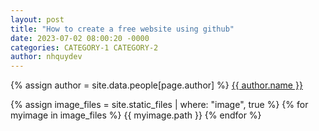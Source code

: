 ```yaml
---
layout: post
title: "How to create a free website using github"
date: 2023-07-02 08:00:20 -0000
categories: CATEGORY-1 CATEGORY-2
author: nhquydev
---
```


{% assign author = site.data.people[page.author] %}
<a rel="author"
  href="https://twitter.com/{{ author.twitter }}"
  title="{{ author.name }}">
{{ author.name }}
</a>

{% assign image_files = site.static_files | where: "image", true %}
{% for myimage in image_files %}
{{ myimage.path }}
{% endfor %}
